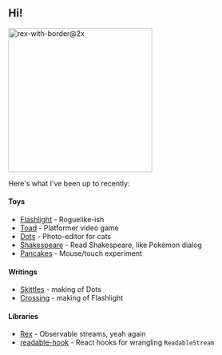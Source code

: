 ## Hi!

<img width="288" height="288" alt="rex-with-border@2x" src="https://github.com/user-attachments/assets/5264a118-61f8-4e45-baff-ef7689416e10" />


Here's what I've been up to recently:

#### Toys
- [Flashlight](https://tauseefk.github.io/flashlight) - Roguelike-ish
- [Toad](https://tauseefk.github.io/toad) - Platformer video game
- [Dots](https://tauseefk.github.io/dots) - Photo-editor for cats
- [Shakespeare](https://www.afloat.boats/shakespeare) - Read Shakespeare, like Pokémon dialog
- [Pancakes](https://tauseefk.github.io/pancakes) - Mouse/touch experiment

#### Writings
- [Skittles](https://www.afloat.boats/posts/skittles) - making of Dots
- [Crossing](https://www.afloat.boats/posts/crossing-the-wasm) - making of Flashlight

#### Libraries
- [Rex](https://github.com/tauseefk/rex) - Observable streams, yeah again
- [readable-hook](https://www.npmjs.com/package/readable-hook) - React hooks for wrangling `ReadableStream`
